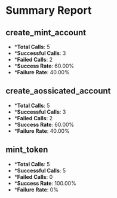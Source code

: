# Summary Report

## create_mint_account
- ***Total Calls**: 5
- ***Successful Calls**: 3
- ***Failed Calls**: 2
- ***Success Rate**: 60.00%
- ***Failure Rate**: 40.00%
## create_aossicated_account
- ***Total Calls**: 5
- ***Successful Calls**: 3
- ***Failed Calls**: 2
- ***Success Rate**: 60.00%
- ***Failure Rate**: 40.00%
## mint_token
- ***Total Calls**: 5
- ***Successful Calls**: 5
- ***Failed Calls**: 0
- ***Success Rate**: 100.00%
- ***Failure Rate**: 0%
